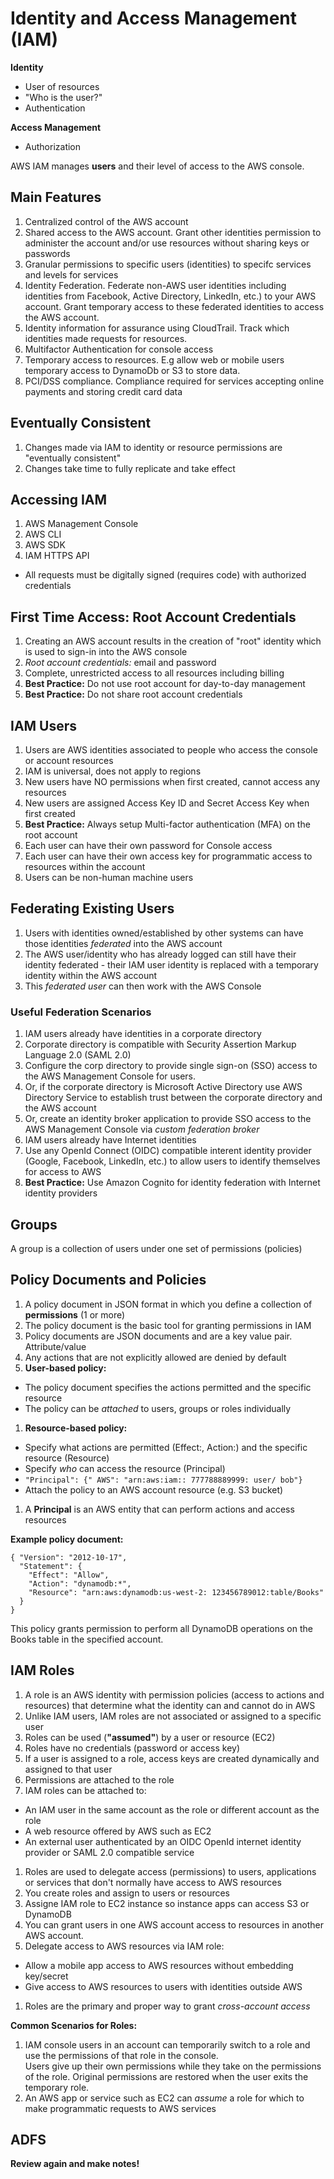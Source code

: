 # Identity and Access Management (IAM)

**Identity**
  * User of resources
  * "Who is the user?"
  * Authentication

**Access Management**
  * Authorization
  
AWS IAM manages **users** and their level of access to the AWS console.  

## Main Features
1. Centralized control of the AWS account
1. Shared access to the AWS account.  Grant other identities permission to administer the account and/or use resources 
without sharing keys or passwords
1. Granular permissions to specific users (identities) to specifc services and levels for services
1. Identity Federation.  Federate non-AWS user identities including identities from 
Facebook, Active Directory, LinkedIn, etc.) to your AWS account.  Grant temporary access to these federated identities 
to access the AWS account.
1. Identity information for assurance using CloudTrail.   Track which identities made requests for resources.
1. Multifactor Authentication for console access
1. Temporary access to resources.  E.g allow web or mobile users temporary access to DynamoDb or S3 to store data.  
1. PCI/DSS compliance.   Compliance required for services accepting online payments and storing credit card data

## Eventually Consistent
1. Changes made via IAM to identity or resource permissions are "eventually consistent"
1. Changes take time to fully replicate and take effect

## Accessing IAM
1. AWS Management Console
1. AWS CLI
1. AWS SDK
1. IAM HTTPS API
  * All requests must be digitally signed (requires code) with authorized credentials

## First Time Access:  Root Account Credentials
1. Creating an AWS account results in the creation of "root" identity which is used to sign-in into the AWS console
1. *Root account credentials:* email and password
1. Complete, unrestricted access to all resources including billing
1. **Best Practice:** Do not use root account for day-to-day management
1. **Best Practice:** Do not share root account credentials


## IAM Users
1. Users are AWS identities associated to people who access the console or account resources
1. IAM is universal, does not apply to regions
1. New users have NO permissions when first created, cannot access any resources
1. New users are assigned Access Key ID and Secret Access Key when first created
1. **Best Practice:** Always setup Multi-factor authentication (MFA) on the root account
1. Each user can have their own password for Console access
1. Each user can have their own access key for programmatic access to resources within the account
1. Users can be non-human machine users

## Federating Existing Users
1. Users with identities owned/established by other systems can have those identities *federated* into the AWS account
1. The AWS user/identity who has already logged can still have their identity federated - their IAM user identity is 
replaced with a temporary identity within the AWS account
1. This *federated user* can then work with the AWS Console

### Useful Federation Scenarios
1. IAM users already have identities in a corporate directory
  1. Corporate directory is compatible with Security Assertion Markup Language 2.0 (SAML 2.0)
  1. Configure the corp directory to provide single sign-on (SSO) access to the AWS Management Console 
  for users.  
  1. Or, if the corporate directory is Microsoft Active Directory use AWS Directory Service to establish trust between 
  the corporate directory and the AWS account
  1. Or, create an identity broker application to provide SSO access to the AWS Management Console via *custom federation broker*
1. IAM users already have Internet identities 
  1. Use any OpenId Connect (OIDC) compatible interent identity provider (Google, Facebook, LinkedIn, etc.) to allow 
  users to identify themselves for access to AWS
  1. **Best Practice:** Use Amazon Cognito for identity federation with Internet identity providers

## Groups

A group is a collection of users under one set of permissions (policies)

## Policy Documents and Policies
1. A policy document in JSON format in which you define a collection of **permissions** (1 or more)
1. The policy document is the basic tool for granting permissions in IAM
1. Policy documents are JSON documents and are a key value pair. Attribute/value
1. Any actions that are not explicitly allowed are denied by default
1. **User-based policy:** 
  * The policy document specifies the actions permitted and the specific resource
  * The policy can be *attached* to users, groups or roles individually
1. **Resource-based policy:**
  * Specify what actions are permitted (Effect:, Action:) and the specific resource (Resource)
  * Specify *who* can access the resource (Principal)
  * ```"Principal": {" AWS": "arn:aws:iam:: 777788889999: user/ bob"}```
  * Attach the policy to an AWS account resource (e.g. S3 bucket)
1. A **Principal** is an AWS entity that can perform actions and access resources

**Example policy document:**
```
{ "Version": "2012-10-17", 
  "Statement": {
    "Effect": "Allow", 
    "Action": "dynamodb:*", 
    "Resource": "arn:aws:dynamodb:us-west-2: 123456789012:table/Books" 
  }
}
```
This policy grants permission to perform all DynamoDB operations on the Books table in the specified account.

## IAM Roles
1. A role is an AWS identity with permission policies (access to actions and resources) that determine what the identity 
can and cannot do in AWS
1. Unlike IAM users, IAM roles are not associated or assigned to a specific user 
1. Roles can be used (**"assumed"**) by a user or resource (EC2)
1. Roles have no credentials (password or access key)
1. If a user is assigned to a role, access keys are created dynamically and assigned to that user
1. Permissions are attached to the role
1. IAM roles can be attached to:
  * An IAM user in the same account as the role or different account as the role
  * A web resource offered by AWS such as EC2
  * An external user authenticated by an OIDC OpenId internet identity provider or SAML 2.0 compatible service
1. Roles are used to delegate access (permissions) to users, applications or services that don't normally have access 
to AWS resources
1. You create roles and assign to users or resources
1. Assigne IAM role to EC2 instance so instance apps can access S3 or DynamoDB
1. You can grant users in one AWS account access to resources in another AWS account.
1. Delegate access to AWS resources via IAM role:
  * Allow a mobile app access to AWS resources without embedding key/secret
  * Give access to AWS resources to users with identities outside AWS
1. Roles are the primary and proper way to grant *cross-account access*

**Common Scenarios for Roles:**
1. IAM console users in an account can temporarily switch to a role and use the permissions of that role in the console.  
Users give up their own permissions while they take on the permissions of the role.  Original permissions are restored 
when the user exits the temporary role.
1. An AWS app or service such as EC2 can *assume* a role for which to make programmatic requests to AWS services




## ADFS

**Review again and make notes!**
